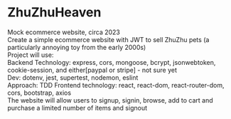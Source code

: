 # ZhuZhuHeaven
Mock ecommerce website, circa 2023 <br>
Create a simple ecommerce website with JWT to sell ZhuZhu pets (a particularly annoying toy from the early 2000s) <br>
Project will use: <br>
Backend Technology: express, cors, mongoose, bcrypt, jsonwebtoken, cookie-session, and either[paypal or stripe] - not sure yet<br>
	Dev: dotenv, jest, supertest, nodemon, eslint <br>
Approach: TDD
Frontend technology: react, react-dom, react-router-dom, cors, bootstrap, axios <br>
The website will allow users to signup, signin, browse, add to cart and purchase a limited number of items and signout <br>
